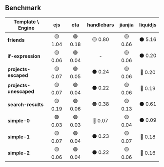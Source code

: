 ## Benchmark

| Template \ Engine | ejs | eta | handlebars | jianjia | liquidjs |
|-------------------|:--------:|:--------:|:--------:|:--------:|:--------:|
| **friends** | 🟡 1.04 | 🟢 0.18 | 🟡 0.80 | 🟡 0.66 | ⚫ 5.16 |
| **if-expression** | 🟡 0.06 | 🟢 0.04 | - | 🟡 0.06 | ⚫ 0.20 |
| **projects-escaped** | 🟡 0.07 | 🟢 0.05 | ⚫ 0.24 | 🟡 0.06 | 🔴 0.20 |
| **projects-unescaped** | 🟡 0.07 | 🟢 0.04 | ⚫ 0.22 | 🟡 0.06 | 🔴 0.19 |
| **search-results** | 🟡 0.19 | 🟢 0.06 | 🟠 0.38 | 🟡 0.13 | ⚫ 0.61 |
| **simple-0** | 🟢 0.03 | 🟢 0.03 | 🔴 0.07 | 🟡 0.04 | ⚫ 0.09 |
| **simple-1** | 🟡 0.07 | 🟢 0.04 | ⚫ 0.23 | 🟡 0.07 | 🔴 0.18 |
| **simple-2** | 🟡 0.06 | 🟢 0.04 | ⚫ 0.22 | 🟡 0.06 | 🔴 0.16 |
